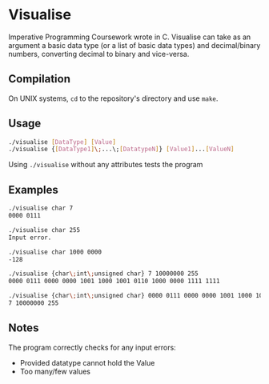 # Visualise

Imperative Programming Coursework wrote in C. Visualise can take as an argument a basic data type (or a list of basic data types) and decimal/binary numbers, converting decimal to binary and vice-versa.

## Compilation

On UNIX systems, `cd` to the repository's directory and use `make`.


## Usage
```bash
./visualise [DataType] [Value]
./visualise {[DataType1]\;...\;[DatatypeN]} [Value1]...[ValueN]
```
Using `./visualise` without any attributes tests the program
## Examples

```bash
./visualise char 7
0000 0111

./visualise char 255
Input error.

./visualise char 1000 0000
-128

./visualise {char\;int\;unsigned char} 7 10000000 255
0000 0111 0000 0000 1001 1000 1001 0110 1000 0000 1111 1111

./visualise {char\;int\;unsigned char} 0000 0111 0000 0000 1001 1000 1001 0110 1000 0000 1111 1111
7 10000000 255
```

## Notes
The program correctly checks for any input errors: 
* Provided datatype cannot hold the Value
* Too many/few values
